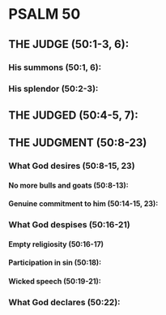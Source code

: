 ---
---
# PSALM 50 
## THE JUDGE (50:1-3, 6): 
###  His summons (50:1, 6): 
###  His splendor (50:2-3): 
## THE JUDGED (50:4-5, 7): 
## THE JUDGMENT (50:8-23) 
###  What God desires (50:8-15, 23) 
####  No more bulls and goats (50:8-13): 
####  Genuine commitment to him (50:14-15, 23): 
###  What God despises (50:16-21) 
####  Empty religiosity (50:16-17) 
####  Participation in sin (50:18): 
####  Wicked speech (50:19-21): 
###  What God declares (50:22): 
